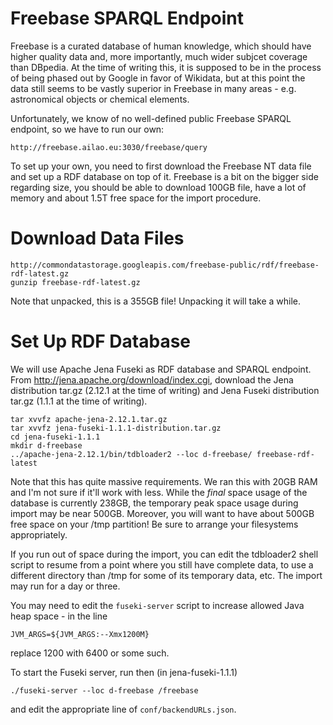 Freebase SPARQL Endpoint
========================

Freebase is a curated database of human knowledge, which should have
higher quality data and, more importantly, much wider subjcet coverage
than DBpedia.  At the time of writing this, it is supposed to be in the
process of being phased out by Google in favor of Wikidata, but at this
point the data still seems to be vastly superior in Freebase in many
areas - e.g. astronomical objects or chemical elements.

Unfortunately, we know of no well-defined public Freebase SPARQL endpoint,
so we have to run our own:

	http://freebase.ailao.eu:3030/freebase/query

To set up your own, you need to first download the Freebase NT data file
and set up a RDF database on top of it.  Freebase is a bit on the bigger
side regarding size, you should be able to download 100GB file, have
a lot of memory and about 1.5T free space for the import procedure.

Download Data Files
===================

	http://commondatastorage.googleapis.com/freebase-public/rdf/freebase-rdf-latest.gz
	gunzip freebase-rdf-latest.gz

Note that unpacked, this is a 355GB file!  Unpacking it will take a while.

Set Up RDF Database
===================

We will use Apache Jena Fuseki as RDF database and SPARQL endpoint.
From http://jena.apache.org/download/index.cgi, download the Jena distribution
tar.gz (2.12.1 at the time of writing) and Jena Fuseki distribution tar.gz
(1.1.1 at the time of writing).

	tar xvvfz apache-jena-2.12.1.tar.gz
	tar xvvfz jena-fuseki-1.1.1-distribution.tar.gz
	cd jena-fuseki-1.1.1
	mkdir d-freebase
	../apache-jena-2.12.1/bin/tdbloader2 --loc d-freebase/ freebase-rdf-latest

Note that this has quite massive requirements.  We ran this with 20GB RAM
and I'm not sure if it'll work with less.  While the *final* space usage
of the database is currently 238GB, the temporary peak space usage during
import may be near 500GB.  Moreover, you will want to have about 500GB
free space on your /tmp partition!  Be sure to arrange your filesystems
appropriately.

If you run out of space during the import, you can edit the tdbloader2
shell script to resume from a point where you still have complete data,
to use a different directory than /tmp for some of its temporary data,
etc.  The import may run for a day or three.

You may need to edit the ``fuseki-server`` script to increase allowed Java
heap space - in the line

	JVM_ARGS=${JVM_ARGS:--Xmx1200M}

replace 1200 with 6400 or some such.

To start the Fuseki server, run then (in jena-fuseki-1.1.1)

	./fuseki-server --loc d-freebase /freebase

and edit the appropriate line of ``conf/backendURLs.json``.
